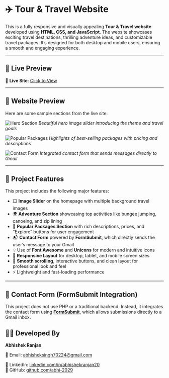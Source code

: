 # ✈️ Tour & Travel Website

This is a fully responsive and visually appealing **Tour & Travel website** developed using **HTML, CSS, and JavaScript**. The website showcases exciting travel destinations, thrilling adventure ideas, and customizable travel packages. It’s designed for both desktop and mobile users, ensuring a smooth and engaging experience.

---

## 🔗 Live Preview

🎯 **Live Site**: [Click to View]([[https://abhi-2029.github.io/Tour_Project/])  

---

## 📸 Website Preview

Here are some sample sections from the live site:

![Hero Section](https://images.unsplash.com/photo-1607746882042-944635dfe10e)
*Beautiful hero image slider introducing the theme and travel goals*

![Popular Packages](https://images.unsplash.com/photo-1506744038136-46273834b3fb)
*Highlights of best-selling packages with pricing and descriptions*

![Contact Form](https://images.unsplash.com/photo-1600585154340-be6161a56a0c)
*Integrated contact form that sends messages directly to Gmail*


---

## 🚀 Project Features

This project includes the following major features:

- 🎞️ **Image Slider** on the homepage with multiple background travel images  
- 🌍 **Adventure Section** showcasing top activities like bungee jumping, canoeing, and zip lining  
- 🧳 **Popular Packages Section** with rich descriptions, prices, and “Explore” buttons for user engagement  
- 📬 **Contact Form** powered by **FormSubmit**, which directly sends the user’s message to your Gmail  
- 💡 Use of **Font Awesome** and **Unicons** for modern and intuitive icons  
- 🧭 **Responsive Layout** for desktop, tablet, and mobile screen sizes  
- 🎯 **Smooth scrolling**, interactive buttons, and clean layout for professional look and feel  
- ⚡ Lightweight and fast-loading performance  

---

## 💌 Contact Form (FormSubmit Integration)

This project does not use PHP or a traditional backend. Instead, it integrates the contact form using [**FormSubmit**](https://formsubmit.co), which allows submissions directly to a Gmail inbox.


## 👨‍💻 Developed By  

**Abhishek Ranjan**  

📧 Email: abhisheksingh70224@gmail.com  

🔗 LinkedIn: [linkedin.com/in/abhishekranjan20](https://www.linkedin.com/in/abhishekranjan20)  
🔗 GitHub: [github.com/abhi-2029](https://github.com/abhi-2029)

